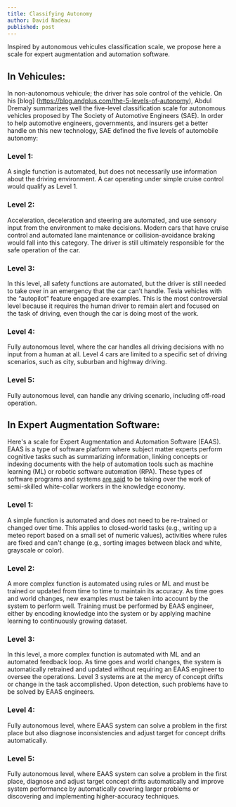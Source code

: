 ```yaml
---
title: Classifying Autonomy
author: David Nadeau
published: post
---
```


Inspired by autonomous vehicules classification scale, we propose here a scale for expert augmentation and automation software.

## In Vehicules:

In non-autonomous vehicule; the driver has sole control of the vehicle. On his [blog] (https://blog.andplus.com/the-5-levels-of-autonomy), Abdul Dremaly summarizes well the five-level classification scale for autonomous vehicles proposed by The Society of Automotive Engineers (SAE). In order to help automotive engineers, governments, and insurers get a better handle on this new technology, SAE defined the five levels of automobile autonomy: 

### Level 1: 
A single function is automated, but does not necessarily use information about the driving environment. A car operating under simple cruise control would qualify as Level 1.

### Level 2: 
Acceleration, deceleration and steering are automated, and use sensory input from the environment to make decisions. Modern cars that have cruise control and automated lane maintenance or collision-avoidance braking would fall into this category. The driver is still ultimately responsible for the safe operation of the car.

### Level 3: 
In this level, all safety functions are automated, but the driver is still needed to take over in an emergency that the car can’t handle. Tesla vehicles with the “autopilot” feature engaged are examples. This is the most controversial level because it requires the human driver to remain alert and focused on the task of driving, even though the car is doing most of the work.  

### Level 4: 
Fully autonomous level, where the car handles all driving decisions with no input from a human at all. Level 4 cars are limited to a specific set of driving scenarios, such as city, suburban and highway driving.

### Level 5: 
Fully autonomous level, can handle any driving scenario, including off-road operation.

## In Expert Augmentation Software:

Here's a scale for Expert Augmentation and Automation Software (EAAS). EAAS is a type of software platform where subject matter experts perform cognitive tasks such as summarizing information, linking concepts or indexing documents with the help of automation tools such as machine learning (ML) or robotic software automation (RPA). These types of software programs and systems [are said](https://www.techopedia.com/definition/33235/expert-automation-and-augmentation-software-eaas) to be taking over the work of semi-skilled white-collar workers in the knowledge economy. 

### Level 1: 
A simple function is automated and does not need to be re-trained or changed over time. This applies to closed-world tasks (e.g., writing up a meteo report based on a small set of numeric values), activities where rules are fixed and can't change (e.g., sorting images between black and white, grayscale or color). 

### Level 2: 
A more complex function is automated using rules or ML and must be trained or updated from time to time to maintain its accuracy. As time goes and world changes, new examples must be taken into account by the system to perform well. Training must be performed by EAAS engineer, either by encoding knowledge into the system or by applying machine learning to continuously growing dataset. 

### Level 3: 
In this level, a more complex function is automated with ML and an automated feedback loop. As time goes and world changes, the system is automatically retrained and updated without requiring an EAAS engineer to oversee the operations. Level 3 systems are at the mercy of concept drifts or change in the task accomplished. Upon detection, such problems have to be solved by EAAS engineers.

### Level 4: 
Fully autonomous level, where EAAS system can solve a problem in the first place but also diagnose inconsistencies and adjust target for concept drifts automatically.

### Level 5: 
Fully autonomous level,  where EAAS system can solve a problem in the first place, diagnose and adjust target concept drifts automatically and improve system performance by automatically covering larger problems or discovering and implementing higher-accuracy techniques.

